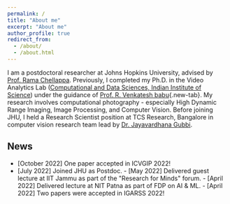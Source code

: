 ```yaml
---
permalink: /
title: "About me"
excerpt: "About me"
author_profile: true
redirect_from: 
  - /about/
  - /about.html
---
```


I am a postdoctoral researcher at Johns Hopkins University, advised by [Prof. Rama Chellappa](https://engineering.jhu.edu/ece/faculty/rama-chellappa/). Previously, I completed my Ph.D. in the Video Analytics Lab ([Computational and Data Sciences, Indian Institute of Science](http://cds.iisc.ac.in/)) under the guidance of [Prof. R. Venkatesh babu](http://cds.iisc.ac.in/faculty/venky/){.new-tab}. My research involves computational photography - especially High Dynamic Range Imaging, Image Processing, and Computer Vision. Before joining JHU, I held a Research Scientist position at TCS Research, Bangalore in computer vision research team lead by [Dr. Jayavardhana Gubbi](https://scholar.google.com.au/citations?user=Ec2g4ewAAAAJ&hl=en). 

## News
   - [October 2022] One paper accepted in ICVGIP 2022! 
   - [July 2022] Joined JHU as Postdoc.
    - [May 2022] Delivered guest lecture at IIT Jammu as part of the "Research for Minds" forum.
    - [April 2022] Delivered lecture at NIT Patna as part of FDP on AI & ML.
    - [April 2022] Two papers were accepted in IGARSS 2022!
